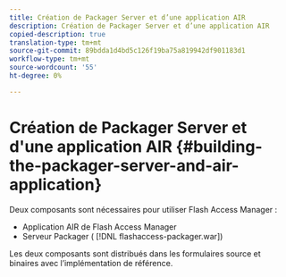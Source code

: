 ```yaml
---
title: Création de Packager Server et d’une application AIR
description: Création de Packager Server et d’une application AIR
copied-description: true
translation-type: tm+mt
source-git-commit: 89bdda1d4bd5c126f19ba75a819942df901183d1
workflow-type: tm+mt
source-wordcount: '55'
ht-degree: 0%

---
```



# Création de Packager Server et d&#39;une application AIR {#building-the-packager-server-and-air-application}

Deux composants sont nécessaires pour utiliser Flash Access Manager :

* Application AIR de Flash Access Manager
* Serveur Packager ( [!DNL flashaccess-packager.war])

Les deux composants sont distribués dans les formulaires source et binaires avec l’implémentation de référence.
